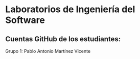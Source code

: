 # Laboratorios de Ingeniería del Software
## Cuentas GitHub de los estudiantes:
Grupo 1: Pablo Antonio Martínez Vicente